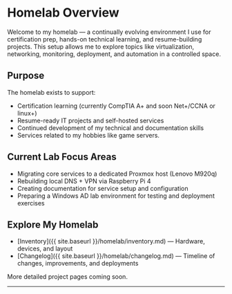 
# Homelab Overview

Welcome to my homelab — a continually evolving environment I use for certification prep, hands-on technical learning, and resume-building projects. This setup allows me to explore topics like virtualization, networking, monitoring, deployment, and automation in a controlled space.

## Purpose

The homelab exists to support:
- Certification learning (currently CompTIA A+ and soon Net+/CCNA or linux+)
- Resume-ready IT projects and self-hosted services
- Continued development of my technical and documentation skills
- Services related to my hobbies like game servers.

## Current Lab Focus Areas

- Migrating core services to a dedicated Proxmox host (Lenovo M920q)
- Rebuilding local DNS + VPN via Raspberry Pi 4
- Creating documentation for service setup and configuration
- Preparing a Windows AD lab environment for testing and deployment exercises

## Explore My Homelab

- [Inventory]({{ site.baseurl }}/homelab/inventory.md) — Hardware, devices, and layout
- [Changelog]({{ site.baseurl }}/homelab/changelog.md) — Timeline of changes, improvements, and deployments

More detailed project pages coming soon.

---